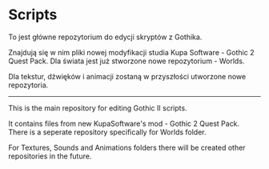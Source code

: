 # Scripts
To jest główne repozytorium do edycji skryptów z Gothika. 

Znajdują się w nim pliki nowej modyfikacji studia Kupa Software - Gothic 2 Quest Pack.
Dla świata jest już stworzone nowe repozytorium - Worlds.

Dla tekstur, dźwięków i animacji zostaną w przyszłości utworzone nowe repozytoria.


-------------------------------------------------------------------------------------------

This is the main repository for editing Gothic II scripts. 

It contains files from new KupaSoftware's mod - Gothic 2 Quest Pack.
There is a seperate repository specifically for Worlds folder.

For Textures, Sounds and Animations folders there will be created other repositories in the future.
